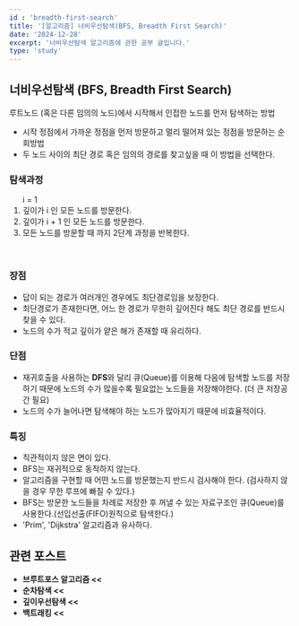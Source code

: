 ```yaml
---
id : 'breadth-first-search'
title: '[알고리즘] 너비우선탐색(BFS, Breadth First Search)'
date: '2024-12-28'
excerpt: '너비우선탐색 알고리즘에 관한 공부 글입니다.'
type: 'study'
---
```


## 너비우선탐색 (BFS, Breadth First Search)
루트노드 (혹은 다른 임의의 노드)에서 시작해서 인접한 노드를 먼저 탐색하는 방법<br>

<ul>
    <li>시작 정점에서 가까운 정점을 먼저 방문하고 멀리 떨어져 있는 정점을 방문하는 순회방법</li>
    <li>두 노드 사이의 최단 경로 혹은 임의의 경로를 찾고싶을 때 이 방법을 선택한다.</li>
</ul>

### 탐색과정
<ol> i = 1
    <li>깊이가 i 인 모든 노드를 방문한다.</li>
    <li>깊이가 i + 1 인 모든 노드를 방문한다.</li>
    <li>모든 노드를 방문할 때 까지 2단계 과정을 반복한다.</li>
</ol>

<br>

### 장점
<ul>
    <li>답이 되는 경로가 여러개인 경우에도 최단경로임을 보장한다.</li>
    <li>최단경로가 존재한다면, 어느 한 경로가 무한히 깊어진다 해도 최단 경로를 반드시 찾을 수 있다.</li>
    <li>노드의 수가 적고 깊이가 얕은 해가 존재할 때 유리하다.</li>
</ul>

### 단점
<ul>
    <li>재귀호출을 사용하는 <a href="/pages/posts/depth-first-search" style="text-decoration-line: none; font-weight: bold">DFS</a>와 달리 큐(Queue)를 이용해 다음에 탐색할 노드를 저장하기 때문에 노드의 수가 많을수록 필요없는 노드들을 저장해야한다. (더 큰 저장공간 필요)</li>
    <li>노드의 수가 늘어나면 탐색해야 하는 노드가 많아지기 때문에 비효율적이다.</li>
</ul>

### 특징
<ul>
    <li>직관적이지 않은 면이 있다.</li>
    <li>BFS는 재귀적으로 동작하지 않는다.</li>
    <li>알고리즘을 구현할 때 어떤 노드를 방문했는지 반드시 검사해야 한다. (검사하지 않을 경우 무한 루프에 빠질 수 있다.)</li>
    <li>BFS는 방문한 노드들을 차례로 저장한 후 꺼낼 수 있는 자료구조인 큐(Queue)를 사용한다.(선입선출(FIFO)원칙으로 탐색한다.)</li>
    <li>'Prim', 'Dijkstra' 알고리즘과 유사하다.</li>
</ul>

## 관련 포스트

<ul>
    <li><a href="/pages/posts/brute-force" style="text-decoration-line: none; font-weight: bold">브루트포스 알고리즘 <<</a></li>
    <li><a href="/pages/posts/sequential-search" style="text-decoration-line: none; font-weight: bold">순차탐색 <<</a></li>
    <li><a href="/pages/posts/depth-first-search" style="text-decoration-line: none; font-weight: bold">깊이우선탐색 <<</a></li>
    <li><a href="/pages/posts/back-tracking" style="text-decoration-line: none; font-weight: bold">백트래킹 <<</a></li>
</ul>
